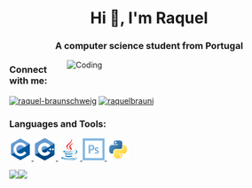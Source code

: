
<h1 align="center">Hi 👋, I'm Raquel</h1>
<h3 align="center">A computer science student from Portugal</h3>
<img align="right" alt="Coding" width="400" src="https://mir-s3-cdn-cf.behance.net/project_modules/disp/601014116770475.6068beff4640a.gif">

<h3 align="left">Connect with me:</h3>
<p align="left">
<a href="https://linkedin.com/in/raquel-braunschweig-32858520a" target="blank"><img align="center" src="https://raw.githubusercontent.com/rahuldkjain/github-profile-readme-generator/master/src/images/icons/Social/linked-in-alt.svg" alt="raquel-braunschweig" height="30" width="40" /></a>
<a href="https://instagram.com/raquelbrauni" target="blank"><img align="center" src="https://raw.githubusercontent.com/rahuldkjain/github-profile-readme-generator/master/src/images/icons/Social/instagram.svg" alt="raquelbrauni" height="30" width="40" /></a>
</p>

<h3 align="left">Languages and Tools:</h3>
<p align="left"> <a href="https://www.cprogramming.com/" target="_blank" rel="noreferrer"> <img src="https://raw.githubusercontent.com/devicons/devicon/master/icons/c/c-original.svg" alt="c" width="40" height="40"/> </a> <a href="https://www.w3schools.com/cpp/" target="_blank" rel="noreferrer"> <img src="https://raw.githubusercontent.com/devicons/devicon/master/icons/cplusplus/cplusplus-original.svg" alt="cplusplus" width="40" height="40"/> </a> <a href="https://www.java.com" target="_blank" rel="noreferrer"> <img src="https://raw.githubusercontent.com/devicons/devicon/master/icons/java/java-original.svg" alt="java" width="40" height="40"/> </a> <a href="https://www.photoshop.com/en" target="_blank" rel="noreferrer"> <img src="https://raw.githubusercontent.com/devicons/devicon/master/icons/photoshop/photoshop-line.svg" alt="photoshop" width="40" height="40"/> </a> <a href="https://www.python.org" target="_blank" rel="noreferrer"> <img src="https://raw.githubusercontent.com/devicons/devicon/master/icons/python/python-original.svg" alt="python" width="40" height="40"/> </a> </p>


<div style="display: flex; flex-direction: row;">
 <img class="img" src="https://github-readme-stats.vercel.app/api/top-langs?username=iquelli&count_private=true&show_icons=true&locale=en&layout=compacte&theme=dark&hide=stars" />
 <img class="img" src="https://github-readme-stats.vercel.app/api?username=iquelli&count_private=true&show_icons=true&theme=dark&locale=en" />
</div>
